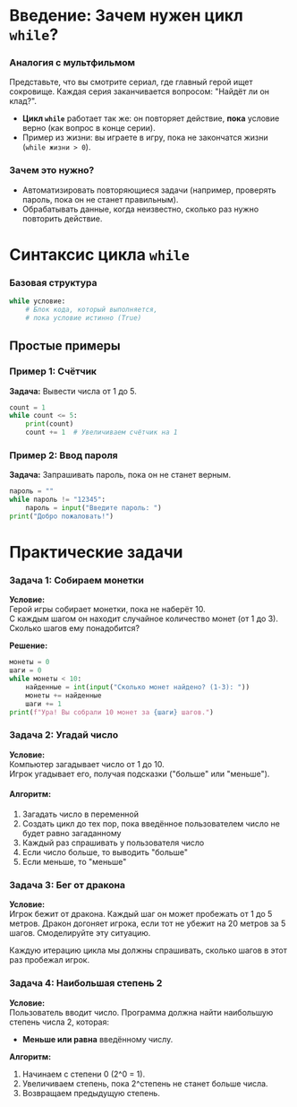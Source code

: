 # Введение: Зачем нужен цикл `while`?

### Аналогия с мультфильмом
Представьте, что вы смотрите сериал, где главный герой ищет сокровище. Каждая серия заканчивается вопросом: "Найдёт ли он клад?".  
- **Цикл `while`** работает так же: он повторяет действие, **пока** условие верно (как вопрос в конце серии).  
- Пример из жизни: вы играете в игру, пока не закончатся жизни (`while жизни > 0`).

### Зачем это нужно?
- Автоматизировать повторяющиеся задачи (например, проверять пароль, пока он не станет правильным).
- Обрабатывать данные, когда неизвестно, сколько раз нужно повторить действие.

# Синтаксис цикла `while`

### Базовая структура
```python
while условие:
    # Блок кода, который выполняется, 
    # пока условие истинно (True)
```


## Простые примеры

### Пример 1: Счётчик
**Задача:** Вывести числа от 1 до 5.
```python
count = 1
while count <= 5:
    print(count)
    count += 1  # Увеличиваем счётчик на 1
```

### Пример 2: Ввод пароля
**Задача:** Запрашивать пароль, пока он не станет верным.
```python
пароль = ""
while пароль != "12345":
    пароль = input("Введите пароль: ")
print("Добро пожаловать!")
```

# Практические задачи

### Задача 1: Собираем монетки
**Условие:**  
Герой игры собирает монетки, пока не наберёт 10.  
С каждым шагом он находит случайное количество монет (от 1 до 3).  
Сколько шагов ему понадобится?

**Решение:**
```python
монеты = 0
шаги = 0
while монеты < 10:
    найденные = int(input("Сколько монет найдено? (1-3): "))
    монеты += найденные
    шаги += 1
print(f"Ура! Вы собрали 10 монет за {шаги} шагов.")
```

### Задача 2: Угадай число
**Условие:**  
Компьютер загадывает число от 1 до 10.  
Игрок угадывает его, получая подсказки ("больше" или "меньше").

#### Алгоритм:
1. Загадать число в переменной
2. Создать цикл до тех пор, пока введённое пользователем число не будет равно загаданному
3. Каждый раз спрашивать у пользователя число
4. Если число больше, то выводить "больше"
5. Если меньше, то "меньше"
### Задача 3: Бег от дракона

**Условие:**  
Игрок бежит от дракона. Каждый шаг он может пробежать от 1 до 5 метров. Дракон догоняет игрока, если тот не убежит на 20 метров за 5 шагов. Смоделируйте эту ситуацию.

Каждую итерацию цикла мы должны спрашивать, сколько шагов в этот раз пробежал игрок.

### Задача 4: Наибольшая степень 2

**Условие:**  
Пользователь вводит число. Программа должна найти наибольшую степень числа 2, которая:
- **Меньше или равна** введённому числу.

**Алгоритм:**
1. Начинаем с степени 0 (2^0 = 1).
2. Увеличиваем степень, пока 2^степень не станет больше числа.
3. Возвращаем предыдущую степень.